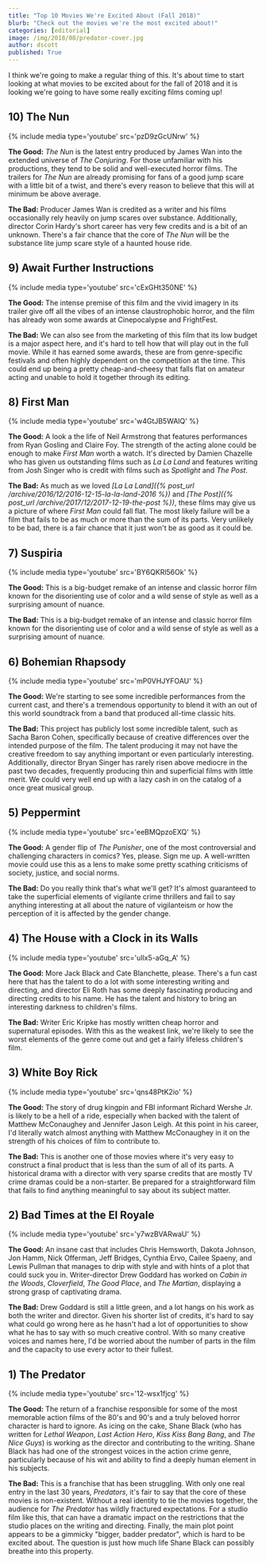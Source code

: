 ```yaml
---
title: "Top 10 Movies We're Excited About (Fall 2018)"
blurb: "Check out the movies we're the most excited about!"
categories: [editorial]
image: /img/2018/08/predator-cover.jpg
author: dscott
published: True
---
```



I think we're going to make a regular thing of this. It's about time to start looking at what movies to be excited about for the fall of 2018 and it is looking we're going to have some really exciting films coming up!

## 10) The Nun
{% include media type='youtube' src='pzD9zGcUNrw' %}

**The Good:** *The Nun* is the latest entry produced by James Wan into the extended universe of *The Conjuring*. For those unfamiliar with his productions, they tend to be solid and well-executed horror films. The trailers for *The Nun* are already promising for fans of a good jump scare with a little bit of a twist, and there's every reason to believe that this will at minimum be above average.

**The Bad:** Producer James Wan is credited as a writer and his films occasionally rely heavily on jump scares over substance. Additionally, director Corin Hardy's short career has very few credits and is a bit of an unknown. There's a fair chance that the core of *The Nun* will be the substance lite jump scare style of a haunted house ride.


## 9) Await Further Instructions
{% include media type='youtube' src='cExGHt350NE' %}

**The Good:** The intense premise of this film and the vivid imagery in its trailer give off all the vibes of an intense claustrophobic horror, and the film has already won some awards at Cinepocalypse and FrightFest.

**The Bad:** We can also see from the marketing of this film that its low budget is a major aspect here, and it's hard to tell how that will play out in the full movie. While it has earned some awards, these are from genre-specific festivals and often highly dependent on the competition at the time. This could end up being a pretty cheap-and-cheesy that falls flat on amateur acting and unable to hold it together through its editing.


## 8) First Man
{% include media type='youtube' src='w4GtJB5WAlQ' %}

**The Good:** A look a the life of Neil Armstrong that features performances from Ryan Gosling and Claire Foy. The strength of the acting alone could be enough to make *First Man* worth a watch. It's directed by Damien Chazelle who has given us outstanding films such as *La La Land* and features writing from Josh Singer who is credit with films such as *Spotlight* and *The Post*.

**The Bad:** As much as we loved *[La La Land]({% post_url /archive/2016/12/2016-12-15-la-la-land-2016 %})* and *[The Post]({% post_url /archive/2017/12/2017-12-19-the-post %})*, these films may give us a picture of where *First Man* could fall flat. The most likely failure will be a film that fails to be as much or more than the sum of its parts. Very unlikely to be bad, there is a fair chance that it just won't be as good as it could be.


## 7) Suspiria
{% include media type='youtube' src='BY6QKRl56Ok' %}

**The Good:** This is a big-budget remake of an intense and classic horror film known for the disorienting use of color and a wild sense of style as well as a surprising amount of nuance.

**The Bad:** This is a big-budget remake of an intense and classic horror film known for the disorienting use of color and a wild sense of style as well as a surprising amount of nuance.


## 6) Bohemian Rhapsody
{% include media type='youtube' src='mP0VHJYFOAU' %}

**The Good:** We're starting to see some incredible performances from the current cast, and there's a tremendous opportunity to blend it with an out of this world soundtrack from a band that produced all-time classic hits.

**The Bad:** This project has publicly lost some incredible talent, such as Sacha Baron Cohen, specifically because of creative differences over the intended purpose of the film. The talent producing it may not have the creative freedom to say anything important or even particularly interesting. Additionally, director Bryan Singer has rarely risen above mediocre in the past two decades, frequently producing thin and superficial films with little merit. We could very well end up with a lazy cash in on the catalog of a once great musical group.


## 5) Peppermint
{% include media type='youtube' src='eeBMQpzoEXQ' %}

**The Good:** A gender flip of *The Punisher*, one of the most controversial and challenging characters in comics? Yes, please. Sign me up. A well-written movie could use this as a lens to make some pretty scathing criticisms of society, justice, and social norms.

**The Bad:** Do you really think that's what we'll get? It's almost guaranteed to take the superficial elements of vigilante crime thrillers and fail to say anything interesting at all about the nature of vigilanteism or how the perception of it is affected by the gender change.


## 4) The House with a Clock in its Walls
{% include media type='youtube' src='uIlx5-aGq_A' %}

**The Good:** More Jack Black and Cate Blanchette, please. There's a fun cast here that has the talent to do a lot with some interesting writing and directing, and director Eli Roth has some deeply fascinating producing and directing credits to his name. He has the talent and history to bring an interesting darkness to children's films.

**The Bad:** Writer Eric Kripke has mostly written cheap horror and supernatural episodes. With this as the weakest link, we're likely to see the worst elements of the genre come out and get a fairly lifeless children's film.


## 3) White Boy Rick
{% include media type='youtube' src='qns48PtK2io' %}

**The Good:** The story of drug kingpin and FBI informant Richard Wershe Jr. is likely to be a hell of a ride, especially when backed with the talent of Matthew McConaughey and Jennifer Jason Leigh. At this point in his career, I'd literally watch almost anything with Matthew McConaughey in it on the strength of his choices of film to contribute to.

**The Bad:** This is another one of those movies where it's very easy to construct a final product that is less than the sum of all of its parts. A historical drama with a director with very sparse credits that are mostly TV crime dramas could be a non-starter. Be prepared for a straightforward film that fails to find anything meaningful to say about its subject matter.


## 2) Bad Times at the El Royale
{% include media type='youtube' src='y7wzBVARwaU' %}

**The Good:** An insane cast that includes Chris Hemsworth, Dakota Johnson, Jon Hamm, Nick Offerman, Jeff Bridges, Cynthia Ervo, Cailee Spaeny, and Lewis Pullman that manages to drip with style and with hints of a plot that could suck you in. Writer-director Drew Goddard has worked on *Cabin in the Woods*, *Cloverfield*, *The Good Place*, and *The Martian*, displaying a strong grasp of captivating drama.

**The Bad:** Drew Goddard is still a little green, and a lot hangs on his work as both the writer and director. Given his shorter list of credits, it's hard to say what could go wrong here as he hasn't had a lot of opportunities to show what he has to say with so much creative control. With so many creative voices and names here, I'd be worried about the number of parts in the film and the capacity to use every actor to their fullest.


## 1) The Predator
{% include media type='youtube' src='12-wsx1fjcg' %}

**The Good:** The return of a franchise responsible for some of the most memorable action films of the 80's and 90's and a truly beloved horror character is hard to ignore. As icing on the cake, Shane Black (who has written for *Lethal Weapon*, *Last Action Hero*, *Kiss Kiss Bang Bang*, and *The Nice Guys*) is working as the director and contributing to the writing. Shane Black has had one of the strongest voices in the action crime genre, particularly because of his wit and ability to find a deeply human element in his subjects.

**The Bad:** This is a franchise that has been struggling. With only one real entry in the last 30 years, *Predators*, it's fair to say that the core of these movies is non-existent. Without a real identity to tie the movies together, the audience for *The Predator* has wildly fractured expectations. For a studio film like this, that can have a dramatic impact on the restrictions that the studio places on the writing and directing. Finally, the main plot point appears to be a gimmicky "bigger, badder predator", which is hard to be excited about. The question is just how much life Shane Black can possibly breathe into this property.

